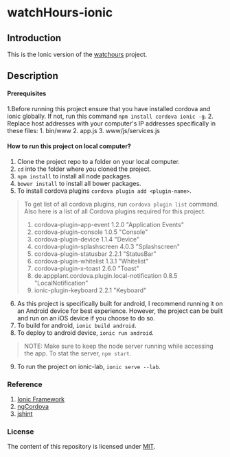 # watchHours-ionic

## Introduction

This is the Ionic version of the [watchours](https://watch-hours.herokuapp.com/) project.

## Description

#### Prerequisites

1.Before running this project ensure that you have installed cordova and ionic globally.
If not, run this command `npm install cordova ionic -g`.
2. Replace host addresses with your computer's IP addresses specifically in these files:
    1. bin/www
    2. app.js
    3. www/js/services.js

#### How to run this project on local computer?

1. Clone the project repo to a folder on your local computer.
2. `cd` into the folder where you cloned the project.
3. `npm install` to install all node packages.
4. `bower install` to install all bower packages.
5. To install cordova plugins `cordova plugin add <plugin-name>`.
  > To get list of all cordova plugins, run `cordova plugin list` command.
  > Also here is a list of all Cordova plugins required for this project.
  >1. cordova-plugin-app-event 1.2.0 "Application Events"
  >2. cordova-plugin-console 1.0.5 "Console"
  >3. cordova-plugin-device 1.1.4 "Device"
  >4. cordova-plugin-splashscreen 4.0.3 "Splashscreen"
  >5. cordova-plugin-statusbar 2.2.1 "StatusBar"
  >6. cordova-plugin-whitelist 1.3.1 "Whitelist"
  >7. cordova-plugin-x-toast 2.6.0 "Toast"
  >8. de.appplant.cordova.plugin.local-notification 0.8.5 "LocalNotification"
  >9. ionic-plugin-keyboard 2.2.1 "Keyboard"
6. As this project is specifically built for android, I recommend running it on an Android device for best experience. However, the project can be built and run on an iOS device if you choose to do so.
7. To build for android, `ionic build android`.
8. To deploy to android device, `ionic run android`.
  >NOTE: Make sure to keep the node server running while accessing the app. To stat the server, `npm start`.
9. To run the project on ionic-lab, `ionic serve --lab`.

### Reference
1. [Ionic Framework](http://ionicframework.com/docs/v1/)
2. [ngCordova](http://ngcordova.com/)
3. [jshint](http://jshint.com/)

### License
The content of this repository is licensed under [MIT](https://choosealicense.com/licenses/mit/).
